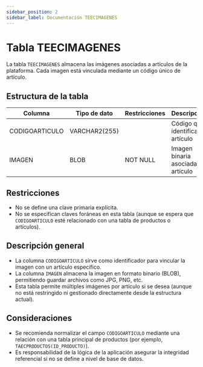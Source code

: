 ```yaml
---
sidebar_position: 2
sidebar_label: Documentación TEECIMAGENES
---
```


# Tabla TEECIMAGENES

La tabla `TEECIMAGENES` almacena las imágenes asociadas a artículos de la plataforma. Cada imagen está vinculada mediante un código único de artículo.

## Estructura de la tabla

| Columna         | Tipo de dato     | Restricciones     | Descripción                                  |
|------------------|------------------|--------------------|----------------------------------------------|
| CODIGOARTICULO   | VARCHAR2(255)    |                    | Código que identifica al artículo            |
| IMAGEN           | BLOB             | NOT NULL           | Imagen binaria asociada al artículo          |

## Restricciones

- No se define una clave primaria explícita.
- No se especifican claves foráneas en esta tabla (aunque se espera que `CODIGOARTICULO` esté relacionado con una tabla de productos o artículos).

## Descripción general

- La columna `CODIGOARTICULO` sirve como identificador para vincular la imagen con un artículo específico.
- La columna `IMAGEN` almacena la imagen en formato binario (BLOB), permitiendo guardar archivos como JPG, PNG, etc.
- Esta tabla permite múltiples imágenes por artículo si se desea (aunque no está restringido ni gestionado directamente desde la estructura actual).

## Consideraciones

- Se recomienda normalizar el campo `CODIGOARTICULO` mediante una relación con una tabla principal de productos (por ejemplo, `TAECPRODUCTOS(ID_PRODUCTO)`).
- Es responsabilidad de la lógica de la aplicación asegurar la integridad referencial si no se define a nivel de base de datos.
